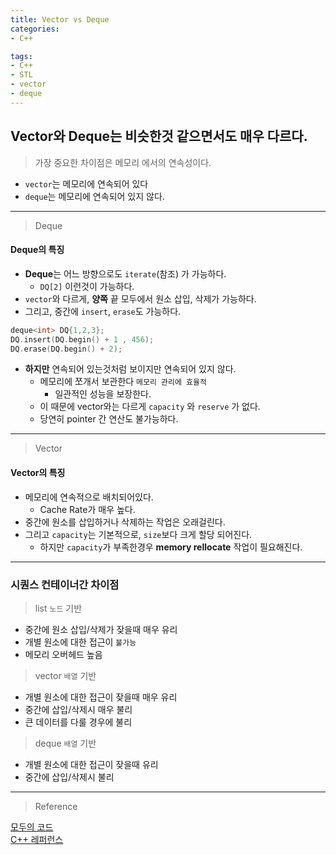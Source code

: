 ```yaml
---
title: Vector vs Deque
categories: 
- C++

tags:
- C++
- STL
- vector
- deque
---
```


## Vector와 Deque는 비슷한것 같으면서도 매우 다르다.
> 가장 중요한 차이점은 메모리 에서의 연속성이다.

* `vector`는 메모리에 연속되어 있다
* `deque`는 메모리에 연속되어 있지 않다.

---

> Deque

#### Deque의 특징
* **Deque**는 어느 방향으로도 `iterate`(참조) 가 가능하다.
    * `DQ[2]` 이런것이 가능하다.
* `vector`와 다르게, **양쪽** 끝 모두에서 원소 삽입, 삭제가 가능하다.
* 그리고, 중간에 `insert`, `erase`도 가능하다.

```c++
deque<int> DQ{1,2,3};
DQ.insert(DQ.begin() + 1 , 456);
DQ.erase(DQ.begin() + 2);
```

* **하지만** 연속되어 있는것처럼 보이지만 연속되어 있지 않다.
    * 메모리에 쪼개서 보관한다 `메모리 관리에 효율적`
        * 일관적인 성능을 보장한다.
    * 이 때문에 vector와는 다르게 `capacity` 와 `reserve` 가 없다.
    * 당연히 pointer 간 연산도 불가능하다.

---

> Vector

#### Vector의 특징
* 메모리에 연속적으로 배치되어있다.
    * Cache Rate가 매우 높다.
* 중간에 원소를 삽입하거나 삭제하는 작업은 오래걸린다.
* 그리고 `capacity`는 기본적으로, `size`보다 크게 할당 되어진다.
    * 하지만 `capacity`가 부족한경우 **memory rellocate** 작업이 필요해진다.


---

### 시퀀스 컨테이너간 차이점

> list `노드` 기반

* 중간에 원소 삽입/삭제가 잦을때 매우 유리
* 개별 원소에 대한 접근이 `불가능`
* 메모리 오버헤드 높음

> vector `배열` 기반

* 개별 원소에 대한 접근이 잦을때 매우 유리
* 중간에 삽입/삭제시 매우 불리
* 큰 데이터를 다룰 경우에 불리

> deque `배열` 기반

* 개별 원소에 대한 접근이 잦을때 유리
* 중간에 삽입/삭제시 불리

---
> Reference

[모두의 코드](https://modoocode.com/176)  
[C++ 레퍼런스](http://www.cplusplus.com/reference/deque/deque/)